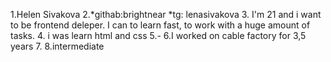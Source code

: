 
1.Helen Sivakova 
2.*githab:brightnear
*tg: lenasivakova
3. I'm 21 and i want to be frontend deleper. I can to learn fast, to work with a huge amount of tasks. 
4. i was learn html and css
5.-
6.I worked on cable factory for 3,5 years
7.
8.intermediate
